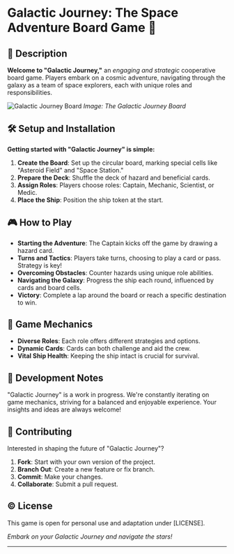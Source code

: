 
# Galactic Journey: The Space Adventure Board Game 🚀

## 🌌 Description
**Welcome to "Galactic Journey,"** an *engaging and strategic* cooperative board game. Players embark on a cosmic adventure, navigating through the galaxy as a team of space explorers, each with unique roles and responsibilities.

![Galactic Journey Board](image_link_here) *Image: The Galactic Journey Board*

## 🛠 Setup and Installation
**Getting started with "Galactic Journey" is simple:**
1. **Create the Board**: Set up the circular board, marking special cells like "Asteroid Field" and "Space Station."
2. **Prepare the Deck**: Shuffle the deck of hazard and beneficial cards.
3. **Assign Roles**: Players choose roles: Captain, Mechanic, Scientist, or Medic.
4. **Place the Ship**: Position the ship token at the start.

## 🎮 How to Play
- **Starting the Adventure**: The Captain kicks off the game by drawing a hazard card.
- **Turns and Tactics**: Players take turns, choosing to play a card or pass. Strategy is key!
- **Overcoming Obstacles**: Counter hazards using unique role abilities.
- **Navigating the Galaxy**: Progress the ship each round, influenced by cards and board cells.
- **Victory**: Complete a lap around the board or reach a specific destination to win.

## 🔧 Game Mechanics
- **Diverse Roles**: Each role offers different strategies and options.
- **Dynamic Cards**: Cards can both challenge and aid the crew.
- **Vital Ship Health**: Keeping the ship intact is crucial for survival.

## 📝 Development Notes
"Galactic Journey" is a work in progress. We're constantly iterating on game mechanics, striving for a balanced and enjoyable experience. Your insights and ideas are always welcome!

## 🤝 Contributing
Interested in shaping the future of "Galactic Journey"?
1. **Fork**: Start with your own version of the project.
2. **Branch Out**: Create a new feature or fix branch.
3. **Commit**: Make your changes.
4. **Collaborate**: Submit a pull request.

## ©️ License
This game is open for personal use and adaptation under [LICENSE].

*Embark on your Galactic Journey and navigate the stars!*

---
